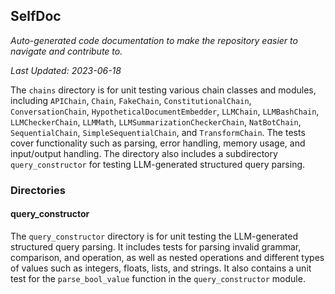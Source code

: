 <!--- START SELFDOC --->
## SelfDoc
_Auto-generated code documentation to make the repository easier to navigate and contribute to._

_Last Updated: 2023-06-18_

The `chains` directory is for unit testing various chain classes and modules, including `APIChain`, `Chain`, `FakeChain`, `ConstitutionalChain`, `ConversationChain`, `HypotheticalDocumentEmbedder`, `LLMChain`, `LLMBashChain`, `LLMCheckerChain`, `LLMMath`, `LLMSummarizationCheckerChain`, `NatBotChain`, `SequentialChain`, `SimpleSequentialChain`, and `TransformChain`. The tests cover functionality such as parsing, error handling, memory usage, and input/output handling. The directory also includes a subdirectory `query_constructor` for testing LLM-generated structured query parsing.

### Directories
#### query_constructor
The `query_constructor` directory is for unit testing the LLM-generated structured query parsing. It includes tests for parsing invalid grammar, comparison, and operation, as well as nested operations and different types of values such as integers, floats, lists, and strings. It also contains a unit test for the `parse_bool_value` function in the `query_constructor` module.

<!--- END SELFDOC --->